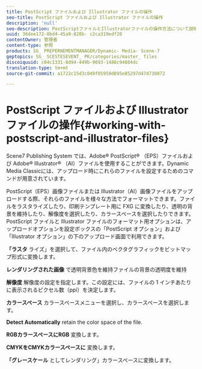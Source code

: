 ```yaml
---
title: PostScript ファイルおよび Illustrator ファイルの操作
seo-title: PostScript ファイルおよび Illustrator ファイルの操作
description: 'null'
seo-description: PostScriptファイルとIllustratorファイルの操作方法について説明します。
uuid: 36dee172-8bd4-45a9-820b- c2ca319edf20
contentOwner: 管理者
content-type: 参照
products: SG_ PREPERNEMENTMANAGER/Dynamic- Media- Scene-7
geptopics: SG_ SCESTESEVENT_ PK/categories/master_ files
discoiquuid: c04c1331-8d94-449b-9693-1488c94084dc
translation-type: tm+mt
source-git-commit: a1722c15d3c049f05959d895e85297d47d730872

---
```



# PostScript ファイルおよび Illustrator ファイルの操作{#working-with-postscript-and-illustrator-files}

Scene7 Publishing System では、Adobe® PostScript® （EPS）ファイルおよび Adobe® Illustrator® （AI）ファイルを使用することができます。Dynamic Media Classicには、アップロード時にこれらのファイルを設定するためのコマンドが用意されています。

PostScript（EPS）画像ファイルまたは Illustrator（AI）画像ファイルをアップロードする際、それらのファイルを様々な方法でフォーマットできます。ファイルをラスタライズしたり、印刷テンプレート用に FXG に変換したり、透明の背景を維持したり、解像度を選択したり、カラースペースを選択したりできます。PostScript ファイルと Illustrator ファイルのフォーマット用オプションは、アップロードオプションを設定ボックスの「PostScript オプション」および「Illustrator オプション」の下のアップロード画面で利用できます。

**「ラスタ** ライズ」を選択して、ファイル内のベクタグラフィックをビットマップ形式に変換します。

**レンダリングされた画像** で透明背景色を維持ファイルの背景の透明度を維持

**解像度** 解像度の設定を指定します。この設定には、ファイルの 1 インチあたりに表示されるピクセル数（ppi）を決定します。

**カラースペース** カラースペースメニューを選択し、カラースペースを選択します。

**Detect Automatically** retain the color space of the file.

**RGBカラースペースにRGB** 変換します。

**CMYKをCMYKカラースペースに** 変換します。

**「グレースケール** としてレンダリング」カラースペースに変換します。
